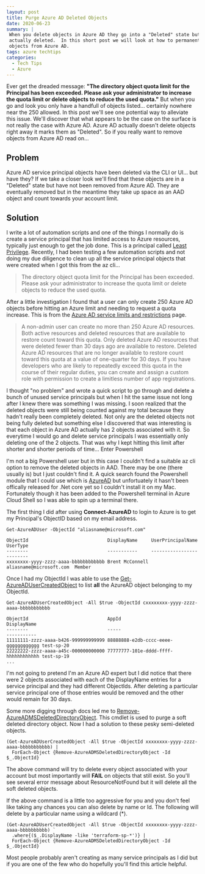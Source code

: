 ```yaml
---
layout: post
title: Purge Azure AD Deleted Objects
date: 2020-06-23
summary: |
 When you delete objects in Azure AD they go into a "Deleted" state but are not
 actually deleted.  In this short post we will look at how to permanently delete
 objects from Azure AD.
tags: azure techtips
categories:
  - Tech Tips
  - Azure
---
```


Ever get the dreaded message: __"The directory object quota limit for the Principal has been exceeded. 
Please ask your administrator to increase the quota limit or delete objects to
reduce the used quota."__  But when you go and look you only have a handfull of
objects listed... certainly nowhere near the 250 allowed.
In this post we'll see one potential way to alleviate this issue.  We'll discover
that what appears to be the case on the surface is not really the case with
Azure AD.  Azure AD actually doesn't delete objects right away it marks them as
"Deleted".  So if you really want to remove objects from Azure AD read on...


## Problem
Azure AD service principal objects have been deleted via the CLI or UI... but have
they?  If we take a closer look we'll find that these objects are in a "Deleted"
state but have not been removed from Azure AD.  They are eventually removed but
in the meantime they take up space as an AAD object and count towards your
account limit.


## Solution
I write a lot of automation scripts and one of the things I normally do is
create a service principal that has limited access to Azure resources,
typically just enough to get the job done.  This is a principal called [Least
Privilege](https://docs.microsoft.com/en-us/azure/role-based-access-control/best-practices).
Recently, I had been testing a few automation scripts and not doing my due
diligence to clean up all the service principal objects that were created when I
got this from the az cli...

> 
> The directory object quota limit for the Principal has been exceeded. 
> Please ask your administrator to increase the quota limit or delete objects to
> reduce the used quota.
> 

After a little investigation I found that a user can only create 250 Azure AD
objects before hitting an Azure limit and needing to request a quota increase.
This is from the [Azure AD service limits and
restrictions](https://docs.microsoft.com/en-us/azure/active-directory/users-groups-roles/directory-service-limits-restrictions#:~:text=A%20maximum%20of%2050%2C000%20Azure,to%20300%2C000%20Azure%20AD%20resources) page.

> A non-admin user can create no more than 250 Azure AD resources. Both active resources and deleted resources that are available to restore count toward this quota. Only deleted Azure AD resources that were deleted fewer than 30 days ago are available to restore. Deleted Azure AD resources that are no longer available to restore count toward this quota at a value of one-quarter for 30 days. If you have developers who are likely to repeatedly exceed this quota in the course of their regular duties, you can create and assign a custom role with permission to create a limitless number of app registrations.

I thought "no problem" and wrote a quick script to go through and delete a bunch
of unused service principals but when I hit the same issue not long after I knew
there was something I was missing.  I soon realized that the deleted objects were still being
counted against my total because they hadn't really been completely deleted. Not
only are the deleted objects not being fully deleted but something else I
discovered that was interesting is that each object in Azure AD actually has 2
objects associated with it. So everytime I would go and delete service principals
I was essentially only deleting one of the 2 objects. That was why I kept
hitting this limit after shorter and shorter periods of time... Enter Powershell

I'm not a big Powershell user but in this case I couldn't
find a suitable az cli option to remove the deleted objects in AAD.  There may be one
(there usually is) but I just couldn't find it.  A quick search found the
Powershell module that I could use which is
[AzureAD](https://www.powershellgallery.com/packages/AzureAD/2.0.2.76) but
unfortuately it hasn't been offically released for .Net core yet so I couldn't install it on
my Mac.  Fortunately though it has been added to the Powershell terminal in
Azure Cloud Shell so I was able to spin up a terminal there.

The first thing I did after using __Connect-AzureAD__ to login to Azure is to get my Principal's ObjectID based on my email address.

```terminal
Get-AzureADUser -ObjectId "aliasname@microsoft.com"

ObjectId                             DisplayName     UserPrincipalName        UserType
--------                             -----------     -----------------        --------
xxxxxxxx-yyyy-zzzz-aaaa-bbbbbbbbbbbb Brent McConnell aliasname@microsoft.com  Member

```

Once I had my ObjectId I was able to use the
[Get-AzureADUserCreatedObject](https://docs.microsoft.com/en-us/powershell/module/azuread/get-azureadusercreatedobject?view=azureadps-2.0) 
to list __all__ the AzureAD object belonging to my ObjectId.  


```terminal
Get-AzureADUserCreatedObject -All $true -ObjectId cxxxxxxxx-yyyy-zzzz-aaaa-bbbbbbbbbbb

ObjectId                             AppId                                DisplayName
--------                             -----                                -----------
11111111-zzzz-aaaa-b426-999999999999 88888888-e2db-cccc-eeee-gggggggggggg test-sp-20
22222222-zzzz-aaaa-a45c-000000000000 77777777-101e-dddd-ffff-hhhhhhhhhhhh test-sp-19
...
```

I'm not going to pretend I'm an Azure AD expert but I did notice that
there were 2 objects associated with each of the DisplayName entries for a
service principal and they had different ObjectIds. After deleting a particular service
principal one of those entries would be removed and the other would remain for
30 days.

Some more digging through docs led me to
[Remove-AzureADMSDeletedDirectoryObject](https://docs.microsoft.com/en-us/powershell/module/azuread/get-azureadmsdeleteddirectoryobject?view=azureadps-2.0-preview). 
This cmdlet is used to purge a soft deleted directory object.  Now I had a
solution to these pesky semi-deleted objects.

```terminal
(Get-AzureADUserCreatedObject -All $true -ObjectId xxxxxxxx-yyyy-zzzz-aaaa-bbbbbbbbbbb) | 
  ForEach-Object {Remove-AzureADMSDeletedDirectoryObject -Id $_.ObjectId}

```

The above command will try to delete every object associated with your account
but most importantly will __FAIL__ on objects that still exist.  So you'll see
several error message about ResourceNotFound but it will delete all the soft
deleted objects.

If the above command is a little too aggressive for you and you don't feel like
taking any chances you can also delete by name or Id.  The following will delete
by a particular name using a wildcard (*).

```terminal
(Get-AzureADUserCreatedObject -All $true -ObjectId xxxxxxxx-yyyy-zzzz-aaaa-bbbbbbbbbb) `
  .where{($_.DisplayName -like 'terraform-sp-*')} | 
  ForEach-Object {Remove-AzureADMSDeletedDirectoryObject -Id $_.ObjectId}
```

Most people probably aren't creating as many service principals as I did but if you are
one of the few who do hopefully you'll find this article helpful.
